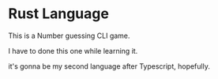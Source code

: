 # Rust Language

This is a Number guessing CLI game.

I have to done this one while learning it.

it's gonna be my second language after Typescript, hopefully.